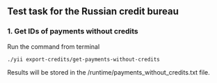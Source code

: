 ## Test task for the Russian credit bureau

### 1. Get IDs of payments without credits

Run the command from terminal
```
./yii export-credits/get-payments-without-credits
```
Results will be stored in the /runtime/payments_without_credits.txt file.